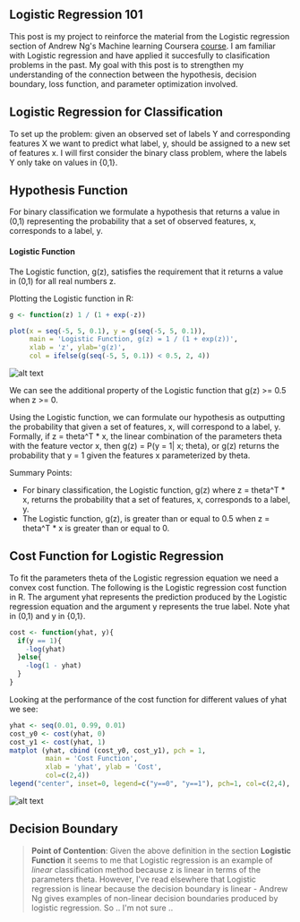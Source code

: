## Logistic Regression 101
This post is my project to reinforce the material from the Logistic regression section of Andrew Ng's Machine learning Coursera [course](https://www.coursera.org/learn/machine-learning/home/welcome).  I am familiar with Logistic regression and have applied it succesfully to clasification problems in the past.  My goal with this post is to strengthen my understanding of the connection between the hypothesis, decision boundary, loss function, and parameter optimization involved.

## Logistic Regression for Classification 
To set up the problem:  given an observed set of labels Y and corresponding features X we want to predict what label, y, should be assigned to a new set of features x.  I will first consider the binary class problem, where the labels Y only take on values in {0,1}.

## Hypothesis Function
For binary classification we formulate a hypothesis that returns a value in (0,1) representing the probability that a set of observed features, x, corresponds to a label, y.

#### Logistic Function
The Logistic function, g(z), satisfies the requirement that it returns a value in (0,1) for all real numbers z.

Plotting the Logistic function in R:
```r
g <- function(z) 1 / (1 + exp(-z))

plot(x = seq(-5, 5, 0.1), y = g(seq(-5, 5, 0.1)),
     main = 'Logistic Function, g(z) = 1 / (1 + exp(z))',
     xlab = 'z', ylab='g(z)', 
     col = ifelse(g(seq(-5, 5, 0.1)) < 0.5, 2, 4))
```
![alt text](https://cloud.githubusercontent.com/assets/12782539/11022001/5845831e-8621-11e5-88b0-b1466105921c.png "Figure I")

We can see the additional property of the Logistic function that g(z) >= 0.5 when z >= 0.

Using the Logistic function, we can formulate our hypothesis as outputting the probability that given a set of features, x, will correspond to a label, y.  Formally, if z = theta^T * x, the linear combination of the parameters theta with the feature vector x, then g(z) = P(y = 1| x; theta), or g(z) returns the probability that y = 1 given the features x parameterized by theta.

Summary Points:

- For binary classification, the Logistic function, g(z) where z = theta^T * x, returns the probability that a set of features, x, corresponds to a label, y.
- The Logistic function, g(z), is greater than or equal to 0.5 when z = theta^T * x is greater than or equal to 0.

## Cost Function for Logistic Regression
To fit the parameters theta of the Logistic regression equation we need a convex cost function.  The following is the Logistic regression cost function in R.  The argument yhat represents the prediction produced by the Logistic regression equation and the argument y represents the true label.  Note yhat in (0,1) and y in {0,1}.

```r
cost <- function(yhat, y){
  if(y == 1){
    -log(yhat)
  }else{
    -log(1 - yhat)
  }
}
```
Looking at the performance of the cost function for different values of yhat we see:
```r
yhat <- seq(0.01, 0.99, 0.01)
cost_y0 <- cost(yhat, 0)
cost_y1 <- cost(yhat, 1)
matplot (yhat, cbind (cost_y0, cost_y1), pch = 1,
         main = 'Cost Function',
         xlab = 'yhat', ylab = 'Cost',
         col=c(2,4))
legend("center", inset=0, legend=c("y==0", "y==1"), pch=1, col=c(2,4), horiz=TRUE)
```
![alt text](https://cloud.githubusercontent.com/assets/12782539/11022303/50653736-8629-11e5-9df1-49d38eb06d27.png "Figure II")

## Decision Boundary



>__Point of Contention__:  Given the above definition in the section __Logistic Function__ it seems to me that Logistic regression is an example of *linear* classification method because z is linear in terms of the parameters theta.  However, I've read elsewhere that Logistic regression is linear because the decision boundary is linear - Andrew Ng gives examples of non-linear decision boundaries produced by logistic regression. So .. I'm not sure ..